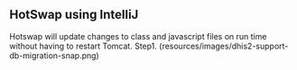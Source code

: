 ## HotSwap using IntelliJ
Hotswap will update changes to class and javascript files on run time without having to restart Tomcat.
Step1.
(resources/images/dhis2-support-db-migration-snap.png)
